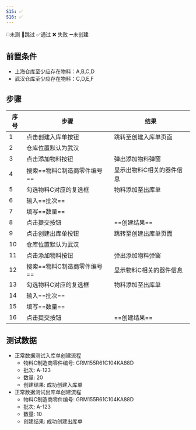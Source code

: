 ```yaml
---
S15: ✅
S16: ✅
---
```

◻️未测    🚫跳过     ✅通过    ❌ 失败    ➖未创建

## 前置条件

- 上海仓库至少应存在物料：A,B,C,D
- 武汉仓库至少应存在物料：C,D,E,F

## 步骤

| 序号  | 步骤               | 结果            |
| --- | ---------------- | ------------- |
| 1   | 点击创建入库单按钮        | 跳转至创建入库单页面    |
| 2   | 仓库位置默认为武汉        |               |
| 3   | 点击添加物料按钮         | 弹出添加物料弹窗      |
| 4   | 搜索==物料C制造商零件编号== | 显示出物料C相关的器件信息 |
| 5   | 勾选物料C对应的复选框      | 物料添加至出库单      |
| 6   | 输入==批次==         |               |
| 7   | 填写==数量==         |               |
| 8   | 点击提交按钮           | ==创建结果==      |
| 9   | 点击创建出库单按钮        | 跳转至创建出库单页面    |
| 10  | 仓库位置默认为武汉        |               |
| 11  | 点击添加物料按钮         | 弹出添加物料弹窗      |
| 12  | 搜索==物料C制造商零件编号== | 显示物料C相关的器件信息  |
| 13  | 勾选物料C对应的复选框      | 物料添加至出库单      |
| 14  | 输入==批次==         |               |
| 15  | 填写==数量==         |               |
| 16  | 点击提交按钮           | ==创建结果==      |
 
## 测试数据

- 正常数据测试入库单创建流程
	- 物料C制造商零件编号: GRM155R61C104KA88D
	- 批次: A-123
	- 数量: 20
	- 创建结果: 成功创建入库单
- 正常数据测试出库单创建流程
	- 物料C制造商零件编号: GRM155R61C104KA88D
	- 批次: A-123
	- 数量: 10
	- 创建结果: 成功创建出库单

